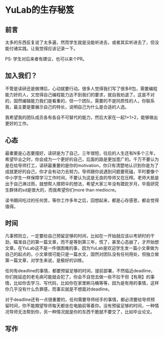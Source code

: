 # YuLab的生存秘笈

## 前言

太多的东西反复说了太多遍，然而学生就是没能听进去，或者其实听进去了，但没能付诸实践。让我觉得应该记录一下。

PS: 学生对后来者有建议，也可以来个PR。

## 加入我们？

不管是读研还是做博后，心动就要行动。很多人觉得我们写了很多R包，需要编程能力好的人，又觉得自己编程能力达不到我们的要求，就自我劝退了。这是不对的，固然编辑能力我们是看重的，但一个团队，需要的不是同质性的人，你联系我，最主要是要展示自己的特长，说明自己为什么是合适的人选。

我希望我的团队成员各有各自不可替代的能力，然后大家在一起1+1>2，能够做出更好的工作。

## 心态

最重要是心态要摆好，读研是为了自己，三年很短，往后的人生还有N多个三年，希望毕业之时，你会成为一个更好的自己，后面的路是更加宽广的。千万不要认为是在给导师打工，读研最重要的是你的motivation，你只有清楚地认识到你是为了成就更好的自己，你才会有动力去努力。导师跟你说遇到问题要死磕，平时要像个中小学生一样保障学习工作时间，不要认为这是无良的导师又在压榨。老师大抵是出于自己淋过雨，就想帮人撑把伞的想法，希望大家三年没有蹉跎岁月，毕竟研究生群体的sd是很大的，而我希望你们more than mediocre。

读书期间吃过的任何苦，等你工作多年之后，回想起来，都是心存感恩，都会觉得值得。

## 时间

凡事预则立，一定要给自己预留足够的时间，比如在一开始就应该以考研时的干劲，瞄准自己的第一篇文章，而不是等到第三年，慌了，甚至心态崩了，才开始想文章。在YuLab这不是一件很困难的事，因为YuLab是欢迎学生发一篇小文章做为自己的起点的，小文章很可能只是一篇水文，固然对团队没有任何用处，但独立做第一篇文章，对学生来说，是极好的训练。

任何有deadline的事情，都要预留足够的时间，提前部署，不然临近deadline，你们拖延症的老毛病可能就会犯了。你会不自觉去做一些不拉干但【有用】的事情，比如你去学习、写代码，比如你在家里刷马桶等等，因为是有用的事情，这样你几乎没有什么负罪感，而事实就是不想面对deadline。

对于deadline还有一点很重要的，任何需要导师经手的事情，都必须要给导师预留时间，你不能期望导师每天都坐在电脑前等着你。没有预留足够的时间，一种情况导师无法帮到你，另一种情况就是你的东西干脆就不要交了，比如毕业论文。


## 写作




